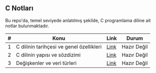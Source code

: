 ## C Notları

Bu repo'da, temel seviyede anlatılmış şekilde, C programlama diline ait notlar bulunmaktadır.

<!-- 1. [C dilinin tarihçesi ve genel özellikleri](./c-dilinin-tarihcesi-ve-genel-ozellikleri.md)
2. [C dilinin yapısı ve sözdizimi](./c-dilinin-yapisi-ve-sozdizimi.md)
3. [Değişkenler ve veri türleri](./degiskenler-ve-veri-turleri.md)
4. [Operatörler ve ifadeler](./operatorler-ve-ifadeler.md)
5. [Kontrol yapıları (döngüler, koşul ifadeleri)](./kontrol-yapilari.md)
6. [Fonksiyonlar](./fonksiyonlar.md)
7. [Özel anahtar kelimeler (girdi/çıktı fonksiyonları, diziler, yapılar vb.)](./ozel-anahtar-kelimeler.md)
8. [İşlevsel programlama kavramları (özyineleme, döngülerden kaçış, girdi/çıktı fonksiyonları vb.)](./islevsel-programlama-kavramlari.md)
9. [Nesneye yönelik programlama kavramları](./nesneye-yonelik-programlama-kavramlari.md)
10. [C dilinin kütüphaneleri ve kullanımı](./c-dilinin-kutuphaneleri-ve-kullanimi.md) -->


|#|Konu|Link|Durum|
|-|-|-|-|
|1|C dilinin tarihçesi ve genel özellikleri|[Link](./c-dilinin-tarihcesi-ve-genel-ozellikleri.md)|Hazır Değil
|2|C dilinin yapısı ve sözdizimi|[Link](./c-dilinin-yapisi-ve-sozdizimi.md)|Hazır Değil
|3|Değişkenler ve veri türleri|[Link](./degiskenler-ve-veri-turleri.md)|Hazır Değil